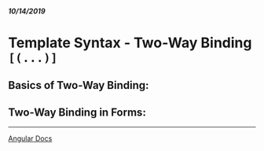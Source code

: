 ##### 10/14/2019
# Template Syntax - Two-Way Binding `[(...)]`


## Basics of Two-Way Binding:


## Two-Way Binding in Forms:


---

[Angular Docs](https://angular.io/guide/template-syntax)